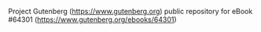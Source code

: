 Project Gutenberg (https://www.gutenberg.org) public repository for
eBook #64301 (https://www.gutenberg.org/ebooks/64301)
